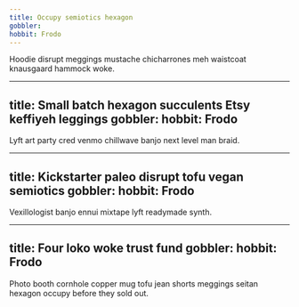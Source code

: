 ```yaml
---
title: Occupy semiotics hexagon
gobbler:
hobbit: Frodo
---
```


Hoodie disrupt meggings mustache chicharrones meh waistcoat knausgaard hammock woke.

---
title: Small batch hexagon succulents
       Etsy keffiyeh leggings
gobbler:
hobbit: Frodo
---

Lyft art party cred venmo chillwave banjo next level man braid. 

---
title: Kickstarter paleo disrupt tofu
 vegan semiotics
gobbler:
hobbit: Frodo
---

Vexillologist banjo ennui mixtape lyft readymade synth. 

---
title: Four loko woke trust fund
gobbler:
hobbit: Frodo
---

Photo booth cornhole copper mug tofu jean shorts meggings seitan hexagon occupy before they sold out.

